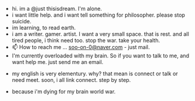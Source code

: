 - hi. im a @just thisisdream. I'm alone.
- i want little help. and i want tell something for philosopher. please stop suicide.
- im learning, to read earth.
- i am a writer. gamer. artist. I want a very small space. that is rest. and all tired people, i think need too. stop the war. take your health.
- 📫 How to reach me ... soo-on-0@naver.com - just mail.
- I'm currently overloaded with my brain. So if you want to talk to me, and want help me. just send me an email.
* my english is very elementury. why? that mean is connect or talk or need meet.
soon, i all link connect. step by step. 
- because i'm dying for my brain world war.
